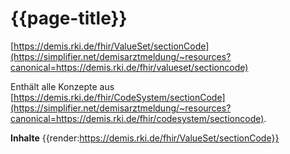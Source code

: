 # {{page-title}} 
[https://demis.rki.de/fhir/ValueSet/sectionCode](https://simplifier.net/demisarztmeldung/~resources?canonical=https://demis.rki.de/fhir/valueset/sectioncode) 

Enthält alle Konzepte aus [https://demis.rki.de/fhir/CodeSystem/sectionCode](https://simplifier.net/demisarztmeldung/~resources?canonical=https://demis.rki.de/fhir/codesystem/sectioncode).

**Inhalte**
{{render:https://demis.rki.de/fhir/ValueSet/sectionCode}}